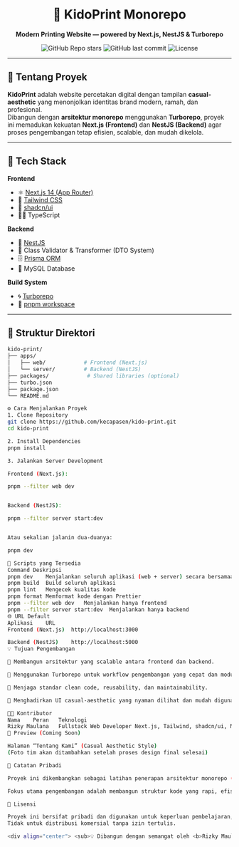 <div align="center">

# 🎨 KidoPrint Monorepo

**Modern Printing Website — powered by Next.js, NestJS & Turborepo**

![GitHub Repo stars](https://img.shields.io/github/stars/kecapasen/kido-print?style=for-the-badge)
![GitHub last commit](https://img.shields.io/github/last-commit/kecapasen/kido-print?style=for-the-badge)
![License](https://img.shields.io/badge/license-Private-red?style=for-the-badge)

</div>

---

## 🧩 Tentang Proyek

**KidoPrint** adalah website percetakan digital dengan tampilan **casual-aesthetic** yang menonjolkan identitas brand modern, ramah, dan profesional.  
Dibangun dengan **arsitektur monorepo** menggunakan **Turborepo**, proyek ini memadukan kekuatan **Next.js (Frontend)** dan **NestJS (Backend)** agar proses pengembangan tetap efisien, scalable, dan mudah dikelola.

---

## 🚀 Tech Stack

**Frontend**

- ⚛️ [Next.js 14 (App Router)](https://nextjs.org/)
- 💨 [Tailwind CSS](https://tailwindcss.com/)
- 🧱 [shadcn/ui](https://ui.shadcn.com/)
- 🧑‍💻 TypeScript

**Backend**

- 🧩 [NestJS](https://nestjs.com/)
- 🔐 Class Validator & Transformer (DTO System)
- 🗄️ [Prisma ORM](https://www.prisma.io/)
- 🐬 MySQL Database

**Build System**

- 🌀 [Turborepo](https://turbo.build/repo)
- 🧰 [pnpm workspace](https://pnpm.io/)

---

## 📁 Struktur Direktori

````bash
kido-print/
├── apps/
│   ├── web/            # Frontend (Next.js)
│   └── server/         # Backend (NestJS)
├── packages/            # Shared libraries (optional)
├── turbo.json
├── package.json
└── README.md

⚙️ Cara Menjalankan Proyek
1. Clone Repository
git clone https://github.com/kecapasen/kido-print.git
cd kido-print

2. Install Dependencies
pnpm install

3. Jalankan Server Development

Frontend (Next.js):

pnpm --filter web dev


Backend (NestJS):

pnpm --filter server start:dev


Atau sekalian jalanin dua-duanya:

pnpm dev

🧰 Scripts yang Tersedia
Command	Deskripsi
pnpm dev	Menjalankan seluruh aplikasi (web + server) secara bersamaan
pnpm build	Build seluruh aplikasi
pnpm lint	Mengecek kualitas kode
pnpm format	Memformat kode dengan Prettier
pnpm --filter web dev	Menjalankan hanya frontend
pnpm --filter server start:dev	Menjalankan hanya backend
🌐 URL Default
Aplikasi	URL
Frontend (Next.js)	http://localhost:3000

Backend (NestJS)	http://localhost:5000
💡 Tujuan Pengembangan

🔹 Membangun arsitektur yang scalable antara frontend dan backend.

🔹 Menggunakan Turborepo untuk workflow pengembangan yang cepat dan modular.

🔹 Menjaga standar clean code, reusability, dan maintainability.

🔹 Menghadirkan UI casual-aesthetic yang nyaman dilihat dan mudah digunakan.

🧑‍💻 Kontributor
Nama	Peran	Teknologi
Rizky Maulana	Fullstack Web Developer	Next.js, Tailwind, shadcn/ui, NestJS, Prisma, MySQL
📸 Preview (Coming Soon)

Halaman “Tentang Kami” (Casual Aesthetic Style)
(Foto tim akan ditambahkan setelah proses design final selesai)

🧠 Catatan Pribadi

Proyek ini dikembangkan sebagai latihan penerapan arsitektur monorepo (Turborepo) dengan kombinasi Next.js & NestJS.

Fokus utama pengembangan adalah membangun struktur kode yang rapi, efisien, dan mudah dikembangkan untuk project skala menengah ke atas.

📜 Lisensi

Proyek ini bersifat pribadi dan digunakan untuk keperluan pembelajaran, latihan pengembangan, serta portfolio pribadi.
Tidak untuk distribusi komersial tanpa izin tertulis.

<div align="center"> <sub>💡 Dibangun dengan semangat oleh <b>Rizky Maulana</b> — 2025</sub><br/> <sub>“Code. Learn. Build. Repeat.”</sub> </div> ```
````
